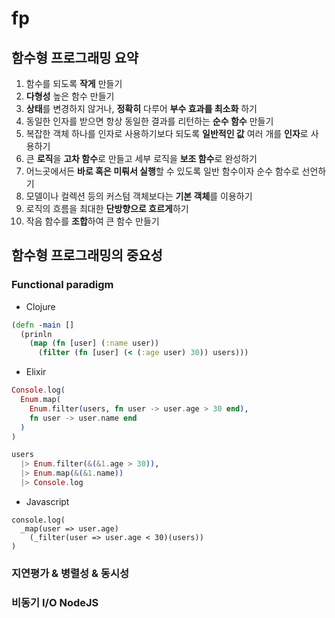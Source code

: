# fp

## 함수형 프로그래밍 요약

1. 함수를 되도록 **작게** 만들기
2. **다형성** 높은 함수 만들기
3. **상태**를 변경하지 않거나, **정확히** 다루어 **부수 효과를 최소화** 하기
4. 동일한 인자를 받으면 항상 동일한 결과를 리턴하는 **순수 함수** 만들기
5. 복잡한 객체 하나를 인자로 사용하기보다 되도록 **일반적인 값** 여러 개를 **인자**로 사용하기
6. 큰 **로직**을 **고차 함수**로 만들고 세부 로직을 **보조 함수**로 완성하기
7. 어느곳에서든 **바로 혹은 미뤄서 실행**할 수 있도록 일반 함수이자 순수 함수로 선언하기
8. 모델이나 컬렉션 등의 커스텀 객체보다는 **기본 객체**를 이용하기
9. 로직의 흐름을 최대한 **단방향으로 흐르게**하기
10. 작음 함수를 **조합**하여 큰 함수 만들기

## 함수형 프로그래밍의 중요성

### Functional paradigm

- Clojure

```clojure
(defn -main []
  (prinln
    (map (fn [user] (:name user))
      (filter (fn [user] (< (:age user) 30)) users)))
```

- Elixir

```elixir
Console.log(
  Enum.map(
    Enum.filter(users, fn user -> user.age > 30 end),
    fn user -> user.name end
  )
)

users
  |> Enum.filter(&(&1.age > 30)),
  |> Enum.map(&(&1.name))
  |> Console.log
```

- Javascript

```javscript
console.log(
  _map(user => user.age)
    (_filter(user => user.age < 30)(users))
)
```

### 지연평가 & 병렬성 & 동시성

### 비동기 I/O NodeJS
